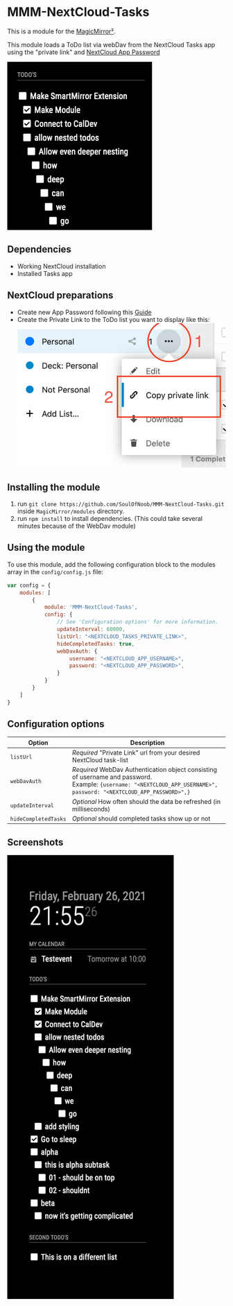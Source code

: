 # MMM-NextCloud-Tasks

This is a module for the [MagicMirror²](https://github.com/MichMich/MagicMirror/).

This module loads a ToDo list via webDav from the NextCloud Tasks app using the "private link" and [NextCloud App Password](https://docs.nextcloudpi.com/en/two-factor-authentication-for-nextcloud/)

![Small Screenshot](/assets/small_screenshot.png?raw=true)

## Dependencies

- Working NextCloud installation
- Installed Tasks app

## NextCloud preparations

- Create new App Password following this [Guide](https://docs.nextcloudpi.com/en/two-factor-authentication-for-nextcloud/)
- Create the Private Link to the ToDo list you want to display like this:
![Tasks Screenshot](/assets/generate_private_link.png?raw=true)

## Installing the module

1. run `git clone https://github.com/SoulOfNoob/MMM-NextCloud-Tasks.git` inside `MagicMirror/modules` directory.
2. run `npm install` to install dependencies. (This could take several minutes because of the WebDav module)

## Using the module

To use this module, add the following configuration block to the modules array in the `config/config.js` file:

```js
var config = {
    modules: [
        {
            module: 'MMM-NextCloud-Tasks',
            config: {
                // See 'Configuration options' for more information.
                updateInterval: 60000,
                listUrl: "<NEXTCLOUD_TASKS_PRIVATE_LINK>",
                hideCompletedTasks: true,
                webDavAuth: {
                    username: "<NEXTCLOUD_APP_USERNAME>",
                    password: "<NEXTCLOUD_APP_PASSWORD>",
                }
            }
        }
    ]
}
```

## Configuration options

| Option               | Description
|----------------------|-----------
| `listUrl`            | *Required* "Private Link" url from your desired NextCloud task-list
| `webDavAuth`         | *Required* WebDav Authentication object consisting of username and password. <br> Example: `{username: "<NEXTCLOUD_APP_USERNAME>", password: "<NEXTCLOUD_APP_PASSWORD>",}`
| `updateInterval`     | *Optional* How often should the data be refreshed (in milliseconds)
| `hideCompletedTasks` | *Optional* should completed tasks show up or not

## Screenshots

![Module Screenshot](/assets/demo_screenshot.png?raw=true)